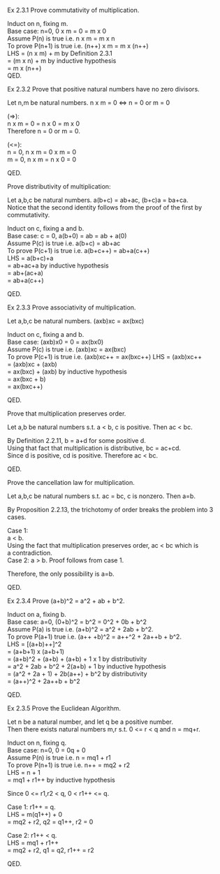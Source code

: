 Ex 2.3.1 Prove commutativity of multiplication.       

Induct on n, fixing m.      
Base case: n=0, 0 x m = 0 = m x 0       
Assume P(n) is true i.e. n x m = m x n      
To prove P(n+1) is true i.e. (n++) x m = m x (n++)        
LHS = (n x m) + m by Definition 2.3.1     
    = (m x n) + m by inductive hypothesis     
    = m x (n++)     
QED.      

Ex 2.3.2 Prove that positive natural numbers have no zero divisors.     

Let n,m be natural numbers. n x m = 0 <=> n = 0 or m = 0      

(=>):       
n x m = 0 = n x 0 = m x 0       
Therefore n = 0 or m = 0.       

(<=):       
n = 0, n x m = 0 x m = 0      
m = 0, n x m = n x 0 = 0      

QED.      

Prove distributivity of multiplication:       

Let a,b,c be natural numbers. a(b+c) = ab+ac, (b+c)a = ba+ca.       
Notice that the second identity follows from the proof of the first by        
commutativity.        

Induct on c, fixing a and b.      
Base case: c = 0, a(b+0) = ab = ab + a(0)     
Assume P(c) is true i.e. a(b+c) = ab+ac     
To prove P(c+1) is true i.e. a(b+c++) = ab+a(c++)       
LHS = a(b+c)+a      
    = ab+ac+a by inductive hypothesis     
    = ab+(ac+a)     
    = ab+a(c++)     

QED.      

Ex 2.3.3 Prove associativity of multiplication.     

Let a,b,c be natural numbers. (axb)xc = ax(bxc)       

Induct on c, fixing a and b.      
Base case: (axb)x0 = 0 = ax(bx0)      
Assume P(c) is true i.e. (axb)xc = ax(bxc)      
To prove P(c+1) is true i.e. (axb)xc++ = ax(bxc++)
LHS = (axb)xc++     
    = (axb)xc + (axb)     
    = ax(bxc) + (axb) by inductive hypothesis     
    = ax(bxc + b)     
    = ax(bxc++)     

QED.      

Prove that multiplication preserves order.      

Let a,b be natural numbers s.t. a < b, c is positive. Then ac < bc.     

By Definition 2.2.11, b = a+d for some positive d.              
Using that fact that multiplication is distributive, bc = ac+cd.      
Since d is positive, cd is positive. Therefore ac < bc.     

QED.      

Prove the cancellation law for multiplication.      

Let a,b,c be natural numbers s.t. ac = bc, c is nonzero. Then a=b.      

By Proposition 2.2.13, the trichotomy of order breaks the problem into 3 cases.       

Case 1:       
a < b.      
Using the fact that multiplication preserves order, ac < bc which is        
a contradiction.        
Case 2:
a > b.
Proof follows from case 1.      

Therefore, the only possibility is a=b.       

QED.        

Ex 2.3.4 Prove (a+b)^2 = a^2 + ab + b^2.      

Induct on a, fixing b.      
Base case: a=0, (0+b)^2 = b^2 = 0^2 + 0b + b^2            
Assume P(a) is true i.e. (a+b)^2 = a^2 + 2ab + b^2.        
To prove P(a+1) true i.e. (a++ +b)^2 = a++^2 + 2a++b + b^2.        
LHS = [(a+b)++]^2     
    = (a+b+1) x (a+b+1)       
    = (a+b)^2 + (a+b) + (a+b) + 1 x 1 by distributivity       
    = a^2 + 2ab + b^2 + 2(a+b) + 1 by inductive hypothesis      
    = (a^2 + 2a + 1) + 2b(a++) + b^2 by distributivity        
    = (a++)^2 + 2a++b + b^2       

QED.        

Ex 2.3.5 Prove the Euclidean Algorithm.       

Let n be a natural number, and let q be a positive number.      
Then there exists natural numbers m,r s.t. 0 <= r < q and n = mq+r.       

Induct on n, fixing q.      
Base case: n=0, 0 = 0q + 0        
Assume P(n) is true i.e. n = mq1 + r1       
To prove P(n+1) is true i.e. n++ = mq2 + r2       
LHS = n + 1       
    = mq1 + r1++ by inductive hypothesis        

Since 0 <= r1,r2 < q, 0 < r1++ <= q.      

Case 1: r1++ = q.     
LHS = m(q1++) + 0       
    = mq2 + r2, q2 = q1++, r2 = 0               

Case 2: r1++ < q.       
LHS = mq1 + r1++        
    = mq2 + r2, q1 = q2, r1++ = r2      

QED.        
